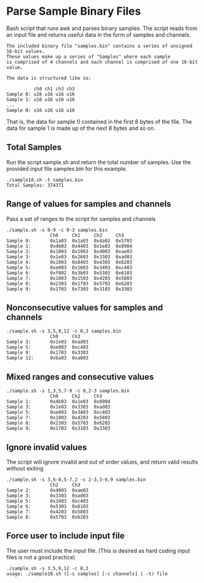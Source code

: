 # Parse Sample Binary Files
Bash script that runs awk and parses binary samples. The script reads from an input file and returns useful data in the form of samples and channels.
```
The included binary file "samples.bin" contains a series of unsigned 16-bit values. 
These values make up a series of "Samples" where each sample 
is comprised of 4 channels and each channel is comprised of one 16-bit value.

The data is structured like so:

          ch0 ch1 ch3 ch3
Sample 0: u16 u16 u16 u16 
Sample 1: u16 u16 u16 u16
...
Sample N: u16 u16 u16 u16
```

That is, the data for sample 0 contained in the first 8 bytes of the file. 
The data for sample 1 is made up of the next 8 bytes and so on.

## Total Samples
Run the script sample.sh and return the total number of samples. Use the provided input file samples.bin for this example.
```
./sample18.sh -t samples.bin
Total Samples: 374371
```
## Range of values for samples and channels
Pass a set of ranges to the script for samples and channels
```
./sample.sh -s 0-9 -c 0-3 samples.bin
                Ch0     Ch1     Ch2     Ch3
Sample 0:       0x1a03  0x1a03  0x4a03  0x5703
Sample 1:       0x4b03  0x4403  0x1e03  0x0904
Sample 2:       0x1003  0x1903  0x4003  0xae03
Sample 3:       0x1e03  0x2603  0x3303  0xad03
Sample 4:       0x1003  0x8403  0x4303  0x6203
Sample 5:       0xe003  0x1603  0x3403  0xc403
Sample 6:       0xf802  0x3b03  0x5303  0x6103
Sample 7:       0x1003  0x1503  0x4203  0x5803
Sample 8:       0x2303  0x1f03  0x5703  0x6203
Sample 9:       0x1703  0x7303  0x3103  0x3303
```
## Nonconsecutive values for samples and channels
```
./sample.sh -s 3,5,9,12 -c 0,3 samples.bin
                Ch0     Ch3
Sample 3:       0x1e03  0xad03
Sample 5:       0xe003  0xc403
Sample 9:       0x1703  0x3303
Sample 12:      0xba03  0xa003
```
## Mixed ranges and consecutive values
```
./sample.sh -s 1,3,5,7-9 -c 0,2-3 samples.bin
                Ch0     Ch2     Ch3
Sample 1:       0x4b03  0x1e03  0x0904
Sample 3:       0x1e03  0x3303  0xad03
Sample 5:       0xe003  0x3403  0xc403
Sample 7:       0x1003  0x4203  0x5803
Sample 8:       0x2303  0x5703  0x6203
Sample 9:       0x1703  0x3103  0x3303
```
## Ignore invalid values 
The script will ignore invalid and out of order values, and return valid results without exiting
```
./sample.sh -s 3,6-8,5-7,2 -c 2-3,3-6,9 samples.bin
                Ch2     Ch3
Sample 2:       0x4003  0xae03
Sample 3:       0x3303  0xad03
Sample 5:       0x3403  0xc403
Sample 6:       0x5303  0x6103
Sample 7:       0x4203  0x5803
Sample 8:       0x5703  0x6203
```
## Force user to include input file
The user must include the input file. (This is desired as hard coding input files is not a good practice)
```
./sample.sh -s 3,5,9,12 -c 0,3
usage: ./sample18.sh ([-s samples] [-c channels] | -t) file
```
